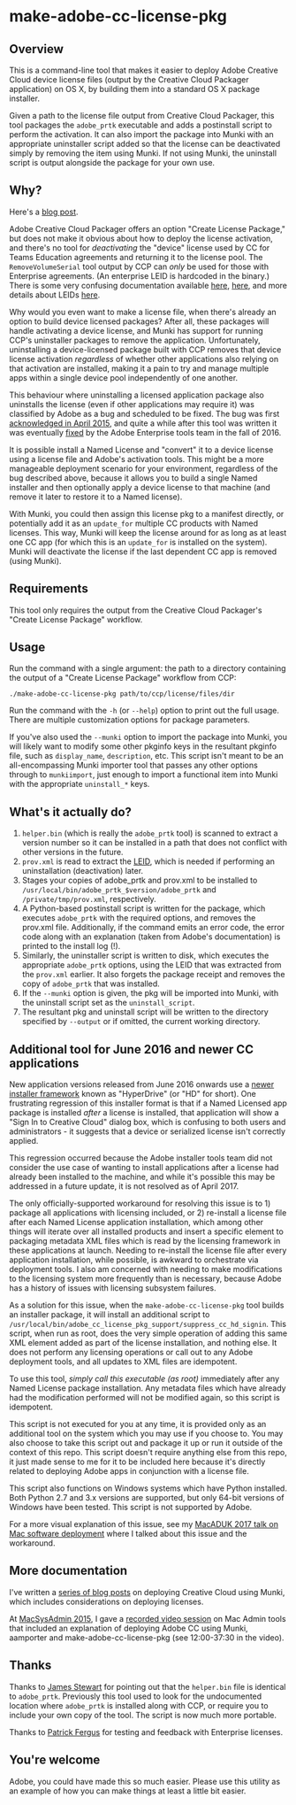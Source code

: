 # make-adobe-cc-license-pkg

## Overview

This is a command-line tool that makes it easier to deploy Adobe Creative Cloud device license files (output by the Creative Cloud Packager application) on OS X, by building them into a standard OS X package installer.

Given a path to the license file output from Creative Cloud Packager, this tool packages the `adobe_prtk` executable and adds a postinstall script to perform the activation. It can also import the package into Munki with an appropriate uninstaller script added so that the license can be deactivated simply by removing the item using Munki. If not using Munki, the uninstall script is output alongside the package for your own use.

## Why?

Here's a [blog post](http://macops.ca/adobe-creative-cloud-deployment-packaging-a-license-file).

Adobe Creative Cloud Packager offers an option "Create License Package," but does not make it obvious about how to deploy the license activation, and there's no tool for _deactivating_ the "device" license used by CC for Teams Education agreements and returning it to the license pool. The `RemoveVolumeSerial` tool output by CCP can _only_ be used for those with Enterprise agreements. (An enterprise LEID is hardcoded in the binary.) There is some very confusing documentation available [here](https://helpx.adobe.com/creative-cloud/packager/create-license-file.html), [here](https://helpx.adobe.com/creative-cloud/packager/provisioning-toolkit-enterprise.html), and more details about LEIDs [here](https://helpx.adobe.com/content/help/en/creative-cloud/packager/creative-cloud-licensing-identifiers.html).

Why would you even want to make a license file, when there's already an option to build device licensed packages? After all, these packages will handle activating a device license, and Munki has support for running CCP's uninstaller packages to remove the application. Unfortunately, uninstalling a device-licensed package built with CCP removes that device license activation _regardless_ of whether other applications also relying on that activation are installed, making it a pain to try and manage multiple apps within a single device pool independently of one another.

This behaviour where uninstalling a licensed application package also uninstalls the license (even if other applications may require it) was classified by Adobe as a bug and scheduled to be fixed. The bug was first [acknowledged in April 2015](https://twitter.com/Adobe_ITToolkit/status/591361032905433088), and quite a while after this tool was written it was eventually [fixed](https://helpx.adobe.com/creative-cloud/kb/products-package-get-unserialized-unsubscribed.html) by the Adobe Enterprise tools team in the fall of 2016.

It is possible install a Named License and "convert" it to a device license using a license file and Adobe's activation tools. This might be a more manageable deployment scenario for your environment, regardless of the bug described above, because it allows you to build a single Named installer and then optionally apply a device license to that machine (and remove it later to restore it to a Named license).

With Munki, you could then assign this license pkg to a manifest directly, or potentially add it as an `update_for` multiple CC products with Named licenses. This way, Munki will keep the license around for as long as at least one CC app (for which this is an `update_for` is installed on the system). Munki will deactivate the license if the last dependent CC app is removed (using Munki).

## Requirements

This tool only requires the output from the Creative Cloud Packager's "Create License Package" workflow.

## Usage

Run the command with a single argument: the path to a directory containing the output of a "Create License Package" workflow from CCP:

```
./make-adobe-cc-license-pkg path/to/ccp/license/files/dir
```

Run the command with the `-h` (or `--help`) option to print out the full usage. There are multiple customization options for package parameters.

If you've also used the `--munki` option to import the package into Munki, you will likely want to modify some other pkginfo keys in the resultant pkginfo file, such as `display_name`, `description`, etc. This script isn't meant to be an all-encompassing Munki importer tool that passes any other options through to `munkiimport`, just enough to import a functional item into Munki with the appropriate `uninstall_*` keys.

## What's it actually do?

1. `helper.bin` (which is really the `adobe_prtk` tool) is scanned to extract a version number so it can be installed in a path that does not conflict with other versions in the future.
1. `prov.xml` is read to extract the [LEID](https://helpx.adobe.com/content/help/en/creative-cloud/packager/creative-cloud-licensing-identifiers.html), which is needed if performing an uninstallation (deactivation) later.
1. Stages your copies of adobe_prtk and prov.xml to be installed to `/usr/local/bin/adobe_prtk_$version/adobe_prtk` and `/private/tmp/prov.xml`, respectively.
1. A Python-based postinstall script is written for the package, which executes `adobe_prtk` with the required options, and removes the prov.xml file. Additionally, if the command emits an error code, the error code along with an explanation (taken from Adobe's documentation) is printed to the install log (!).
1. Similarly, the uninstaller script is written to disk, which executes the appropriate `adobe_prtk` options, using the LEID that was extracted from the `prov.xml` earlier. It also forgets the package receipt and removes the copy of `adobe_prtk` that was installed.
1. If the `--munki` option is given, the pkg will be imported into Munki, with the uninstall script set as the `uninstall_script`.
1. The resultant pkg and uninstall script will be written to the directory specified by `--output` or if omitted, the current working directory.

## Additional tool for June 2016 and newer CC applications

New application versions released from June 2016 onwards use a [newer installer framework](http://blogs.adobe.com/deployment/2016/06/creative-cloud-package-1-9-5-is-live-redesigned-installer-technology-plus-much-more.html) known as "HyperDrive" (or "HD" for short). One frustrating regression of this installer format is that if a Named Licensed app package is installed _after_ a license is installed, that application will show a "Sign In to Creative Cloud" dialog box, which is confusing to both users and administrators - it suggests that a device or serialized license isn't correctly applied.

This regression occurred because the Adobe installer tools team did not consider the use case of wanting to install applications after a license had already been installed to the machine, and while it's possible this may be addressed in a future update, it is not resolved as of April 2017.

The only officially-supported workaround for resolving this issue is to 1) package all applications with licensing included, or 2) re-install a license file after each Named License application installation, which among other things will iterate over all installed products and insert a specific element to packaging metadata XML files which is read by the licensing framework in these applications at launch. Needing to re-install the license file after every application installation, while possible, is awkward to orchestrate via deployment tools. I also am concerned with needing to make modifications to the licensing system more frequently than is necessary, because Adobe has a history of issues with licensing subsystem failures.

As a solution for this issue, when the `make-adobe-cc-license-pkg` tool builds an installer package, it will install an additional script to `/usr/local/bin/adobe_cc_license_pkg_support/suppress_cc_hd_signin`. This script, when run as root, does the very simple operation of adding this same XML element added as part of the license installation, and nothing else. It does not perform any licensing operations or call out to any Adobe deployment tools, and all updates to XML files are idempotent.

To use this tool, _simply call this executable (as root)_ immediately after any Named License package installation. Any metadata files which have already had the modification performed will not be modified again, so this script is idempotent.

This script is not executed for you at any time, it is provided only as an additional tool on the system which you may use if you choose to. You may also choose to take this script out and package it up or run it outside of the context of this repo. This script doesn't require anything else from this repo, it just made sense to me for it to be included here because it's directly related to deploying Adobe apps in conjunction with a license file.

This script also functions on Windows systems which have Python installed. Both Python 2.7 and 3.x versions are supported, but only 64-bit versions of Windows have been tested. This script is not supported by Adobe.

For a more visual explanation of this issue, see my [MacADUK 2017 talk on Mac software deployment](https://youtu.be/pD6Pze1zQ4c?t=1579) where I talked about this issue and the workaround.

## More documentation

I've written a [series of blog posts](https://macops.ca/tag/creative-cloud) on deploying Creative Cloud using Munki, which includes considerations on deploying licenses.

At [MacSysAdmin 2015](http://macsysadmin.se/2015/Home.html), I gave a [recorded video session](http://docs.macsysadmin.se/2015/video/Day1Session4.mp4) on Mac Admin tools that included an explanation of deploying Adobe CC using Munki, aamporter and make-adobe-cc-license-pkg (see 12:00-37:30 in the video).

## Thanks

Thanks to [James Stewart](https://github.com/jgstew) for pointing out that the `helper.bin` file is identical to `adobe_prtk`. Previously this tool used to look for the undocumented location where `adobe_prtk` is installed along with CCP, or require you to include your own copy of the tool. The script is now much more portable.

Thanks to [Patrick Fergus](https://foigus.wordpress.com) for testing and feedback with Enterprise licenses.

## You're welcome

Adobe, you could have made this so much easier. Please use this utility as an example of how you can make things at least a little bit easier.
